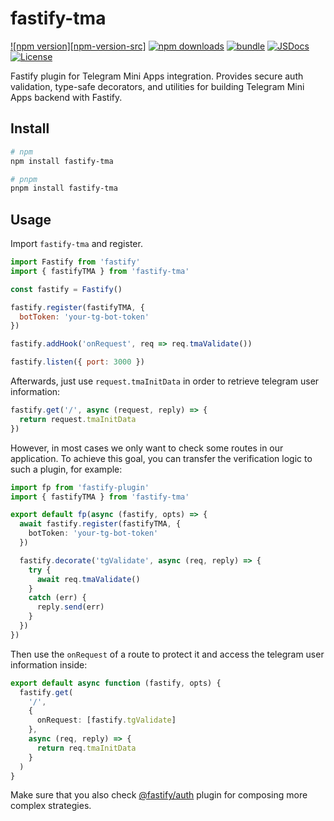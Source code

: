 # fastify-tma

[![npm version][npm-version-src]][npm-version-href]
[![npm downloads][npm-downloads-src]][npm-downloads-href]
[![bundle][bundle-src]][bundle-href]
[![JSDocs][jsdocs-src]][jsdocs-href]
[![License][license-src]][license-href]

Fastify plugin for Telegram Mini Apps integration. Provides secure auth validation, type-safe decorators, and utilities for building Telegram Mini Apps backend with Fastify.

## Install

```bash
# npm
npm install fastify-tma

# pnpm
pnpm install fastify-tma
```

## Usage

Import `fastify-tma` and register.

```js
import Fastify from 'fastify'
import { fastifyTMA } from 'fastify-tma'

const fastify = Fastify()

fastify.register(fastifyTMA, {
  botToken: 'your-tg-bot-token'
})

fastify.addHook('onRequest', req => req.tmaValidate())

fastify.listen({ port: 3000 })
```

Afterwards, just use `request.tmaInitData` in order to retrieve telegram user information:

```ts
fastify.get('/', async (request, reply) => {
  return request.tmaInitData
})
```

However, in most cases we only want to check some routes in our application. To achieve this goal, you can transfer the verification logic to such a plugin, for example:

```ts
import fp from 'fastify-plugin'
import { fastifyTMA } from 'fastify-tma'

export default fp(async (fastify, opts) => {
  await fastify.register(fastifyTMA, {
    botToken: 'your-tg-bot-token'
  })

  fastify.decorate('tgValidate', async (req, reply) => {
    try {
      await req.tmaValidate()
    }
    catch (err) {
      reply.send(err)
    }
  })
})
```

Then use the `onRequest` of a route to protect it and access the telegram user information inside:

```ts
export default async function (fastify, opts) {
  fastify.get(
    '/',
    {
      onRequest: [fastify.tgValidate]
    },
    async (req, reply) => {
      return req.tmaInitData
    }
  )
}
```

Make sure that you also check [@fastify/auth](https://github.com/fastify/fastify-auth) plugin for composing more complex strategies.

[npm-version-href]: https://npmjs.com/package/fastify-tma
[npm-downloads-src]: https://img.shields.io/npm/dm/fastify-tma?style=flat&colorA=080f12&colorB=1fa669
[npm-downloads-href]: https://npmjs.com/package/fastify-tma
[bundle-src]: https://img.shields.io/bundlephobia/minzip/fastify-tma?style=flat&colorA=080f12&colorB=1fa669&label=minzip
[bundle-href]: https://bundlephobia.com/result?p=fastify-tma
[license-src]: https://img.shields.io/github/license/blasdfaa/fastify-tma.svg?style=flat&colorA=080f12&colorB=1fa669
[license-href]: https://github.com/blasdfaa/fastify-tma/blob/main/LICENSE
[jsdocs-src]: https://img.shields.io/badge/jsdocs-reference-080f12?style=flat&colorA=080f12&colorB=1fa669
[jsdocs-href]: https://www.jsdocs.io/package/fastify-tma
